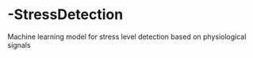 # -StressDetection
Machine learning model for stress level detection based on physiological signals
